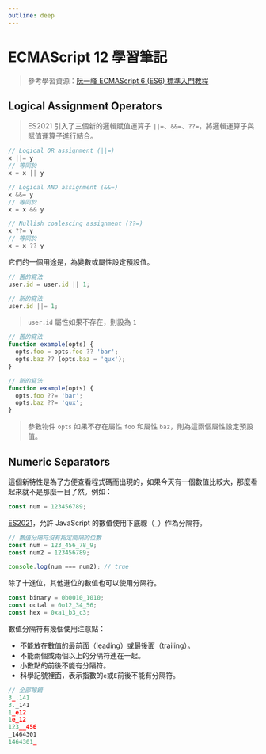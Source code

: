 ```yaml
---
outline: deep
---
```


# ECMAScript 12 學習筆記

> 參考學習資源：[阮一峰 ECMAScript 6 (ES6) 標準入門教程](https://es6.ruanyifeng.com/)

## Logical Assignment Operators

> ES2021 引入了三個新的邏輯賦值運算子 `||=`、`&&=`、`??=`，將邏輯運算子與賦值運算子進行結合。

```js
// Logical OR assignment (||=)
x ||= y
// 等同於
x = x || y

// Logical AND assignment (&&=)
x &&= y
// 等同於
x = x && y

// Nullish coalescing assignment (??=)
x ??= y
// 等同於
x = x ?? y
```

它們的一個用途是，為變數或屬性設定預設值。

```js
// 舊的寫法
user.id = user.id || 1;

// 新的寫法
user.id ||= 1;
```

> `user.id` 屬性如果不存在，則設為 `1`

```js
// 舊的寫法
function example(opts) {
  opts.foo = opts.foo ?? 'bar';
  opts.baz ?? (opts.baz = 'qux');
}

// 新的寫法
function example(opts) {
  opts.foo ??= 'bar';
  opts.baz ??= 'qux';
}
```

> 參數物件 `opts` 如果不存在屬性 `foo` 和屬性 `baz`，則為這兩個屬性設定預設值。

## Numeric Separators

這個新特性是為了方便查看程式碼而出現的，如果今天有一個數值比較大，那麼看起來就不是那麼一目了然。例如：

```js
const num = 123456789;
```

[ES2021](https://github.com/tc39/proposal-numeric-separator)，允許 JavaScript 的數值使用下底線（`_`）作為分隔符。

```js
// 數值分隔符沒有指定間隔的位數
const num = 123_456_78_9;
const num2 = 123456789;

console.log(num === num2); // true
```

除了十進位，其他進位的數值也可以使用分隔符。

```js
const binary = 0b0010_1010;
const octal = 0o12_34_56;
const hex = 0xa1_b3_c3;
```

數值分隔符有幾個使用注意點：

- 不能放在數值的最前面（leading）或最後面（trailing）。
- 不能兩個或兩個以上的分隔符連在一起。
- 小數點的前後不能有分隔符。
- 科學記號裡面，表示指數的`e`或`E`前後不能有分隔符。

```js
// 全部報錯
3_.141
3._141
1_e12
1e_12
123__456
_1464301
1464301_
```
